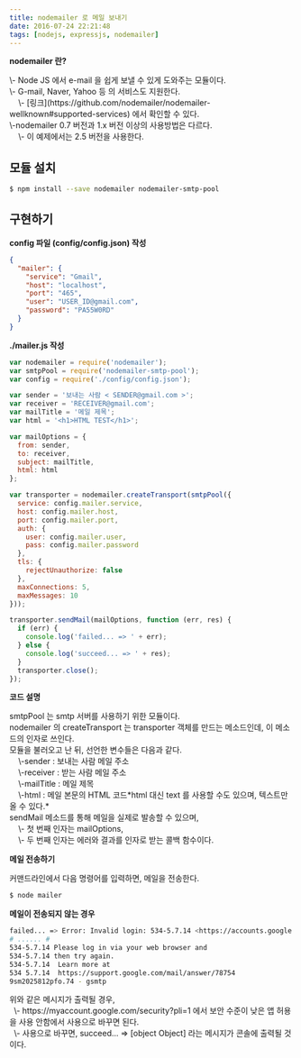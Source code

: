 ```yaml
---
title: nodemailer 로 메일 보내기
date: 2016-07-24 22:21:48
tags: [nodejs, expressjs, nodemailer]
---
```

__nodemailer 란?__
<p>\- Node JS 에서 e-mail 을 쉽게 보낼 수 있게 도와주는 모듈이다.<br />\- G-mail, Naver, Yahoo 등 의 서비스도 지원한다.<br />&nbsp;&nbsp;&nbsp;&nbsp;\- [링크](https://github.com/nodemailer/nodemailer-wellknown#supported-services) 에서 확인할 수 있다.<br />\-nodemailer 0.7 버전과 1.x 버전 이상의 사용방법은 다르다.<br />&nbsp;&nbsp;&nbsp;&nbsp;\- 이 예제에서는 2.5 버전을 사용한다.</p>

## 모듈 설치
```sh
$ npm install --save nodemailer nodemailer-smtp-pool
```

## 구현하기
__config 파일 (config/config.json) 작성__
```json
{
  "mailer": {
    "service": "Gmail",
    "host": "localhost",
    "port": "465",
    "user": "USER_ID@gmail.com",
    "password": "PA55W0RD"
  }
}
```

__./mailer.js 작성__
```js
var nodemailer = require('nodemailer');
var smtpPool = require('nodemailer-smtp-pool');
var config = require('./config/config.json');

var sender = '보내는 사람 < SENDER@gmail.com >';
var receiver = 'RECEIVER@gmail.com';
var mailTitle = '메일 제목';
var html = '<h1>HTML TEST</h1>';

var mailOptions = {
  from: sender,
  to: receiver,
  subject: mailTitle,
  html: html
};

var transporter = nodemailer.createTransport(smtpPool({
  service: config.mailer.service,
  host: config.mailer.host,
  port: config.mailer.port,
  auth: {
    user: config.mailer.user,
    pass: config.mailer.password
  },
  tls: {
    rejectUnauthorize: false
  },
  maxConnections: 5,
  maxMessages: 10
}));

transporter.sendMail(mailOptions, function (err, res) {
  if (err) {
    console.log('failed... => ' + err);
  } else {
    console.log('succeed... => ' + res);
  }
  transporter.close();
});
```

__코드 설명__
<p>smtpPool 는 smtp 서버를 사용하기 위한 모듈이다.<br />nodemailer 의 createTransport 는 transporter 객체를 만드는 메소드인데, 이 메소드의 인자로 쓰인다.<br />모듈을 불러오고 난 뒤, 선언한 변수들은 다음과 같다.<br />&nbsp;&nbsp;&nbsp;&nbsp;\-sender : 보내는 사람 메일 주소<br />&nbsp;&nbsp;&nbsp;&nbsp;\-receiver : 받는 사람 메일 주소<br />&nbsp;&nbsp;&nbsp;&nbsp;\-mailTitle : 메일 제목<br />&nbsp;&nbsp;&nbsp;&nbsp;\-html : 메일 본문의 HTML 코드*html 대신 text 를 사용할 수도 있으며, 텍스트만 올 수 있다.*<br />sendMail 메소드를 통해 메일을 실제로 발송할 수 있으며,<br />&nbsp;&nbsp;&nbsp;&nbsp;\- 첫 번째 인자는 mailOptions,<br />&nbsp;&nbsp;&nbsp;&nbsp;\- 두 번째 인자는 에러와 결과를 인자로 받는 콜백 함수이다.</p>

__메일 전송하기__
<p>커맨드라인에서 다음 명령어를 입력하면, 메일을 전송한다.</p>

```sh
$ node mailer
```

__메일이 전송되지 않는 경우__
```sh
failed... => Error: Invalid login: 534-5.7.14 <https://accounts.google.com/signin/continue?sarp=1&scc=1&plt=AKgnsbsJ
# ...... #
534-5.7.14 Please log in via your web browser and
534-5.7.14 then try again.
534-5.7.14  Learn more at
534 5.7.14  https://support.google.com/mail/answer/78754
9sm2025812pfo.74 - gsmtp
```

<p>위와 같은 메시지가 출력될 경우,<br />&nbsp;&nbsp;\- https://myaccount.google.com/security?pli=1 에서 보안 수준이 낮은 앱 허용을 사용 안함에서 사용으로 바꾸면 된다.<br />&nbsp;&nbsp;\- 사용으로 바꾸면, succeed... => [object Object] 라는 메시지가 콘솔에 출력될 것이다.</p>

